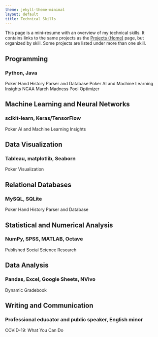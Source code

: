 ```yaml
---
theme: jekyll-theme-minimal
layout: default
title: Technical Skills
---
```


This page is a mini-resume with an overview of my technical skills. It contains links to the same projects as the [Projects (Home)]("/") page, but organized by skill. Some projects are listed under more than one skill.

## Programming
### Python, Java  
Poker Hand History Parser and Database
Poker AI and Machine Learning Insights
NCAA March Madness Pool Optimizer
  
## Machine Learning and Neural Networks
### scikit-learn, Keras/TensorFlow  
Poker AI and Machine Learning Insights
  
## Data Visualization
### Tableau, matplotlib, Seaborn  
Poker Visualization
  
## Relational Databases
### MySQL, SQLite  
Poker Hand History Parser and Database
  
## Statistical and Numerical Analysis
### NumPy, SPSS, MATLAB, Octave  
Published Social Science Research
  
## Data Analysis
### Pandas, Excel, Google Sheets, NVivo  
Dynamic Gradebook

## Writing and Communication
### Professional educator and public speaker, English minor
COVID-19: What You Can Do
